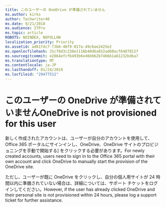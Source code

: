 ```yaml
---
title: このユーザーの OneDrive が準備されていません
ms.author: kirks
author: Techwriter40
ms.date: 9/21/2018
ms.audience: ITPro
ms.topic: article
ROBOTS: NOINDEX, NOFOLLOW
localization_priority: Priority
ms.assetid: ad61fdc7-f3b8-46f9-817a-49c6ae2425e2
ms.openlocfilehash: 31cf8d3c230e1118b40d6a832ad60acf6487812f
ms.sourcegitcommit: e2864efcfb493b6e46b662b746661a61232bdba7
ms.translationtype: MT
ms.contentlocale: ja-JP
ms.lasthandoff: 01/24/2019
ms.locfileid: "29477512"
---
```

# <a name="onedrive-is-not-provisioned-for-this-user"></a><span data-ttu-id="840b3-102">このユーザーの OneDrive が準備されていません</span><span class="sxs-lookup"><span data-stu-id="840b3-102">OneDrive is not provisioned for this user</span></span>

<span data-ttu-id="840b3-103">新しく作成されたアカウントは、ユーザーが自分のアカウントを使用して、Office 365 ポータルにサインインし、OneDrive、OneDrive サイトのプロビジョニングを手動で開始する] をクリックする必要があります。</span><span class="sxs-lookup"><span data-stu-id="840b3-103">For newly created accounts, users need to sign in to the Office 365 portal with their own account and click OneDrive to manually start the provision of the OneDrive site.</span></span>
  
<span data-ttu-id="840b3-104">ただし、ユーザーが既に OneDrive をクリックし、自分の個人用サイトが 24 時間以内に準備されていない場合は、詳細については、サポート チケットをログインしてください。</span><span class="sxs-lookup"><span data-stu-id="840b3-104">However, if the user has already clicked OneDrive and their personal site is not provisioned within 24 hours, please log a support ticket for further assistance.</span></span>
  


